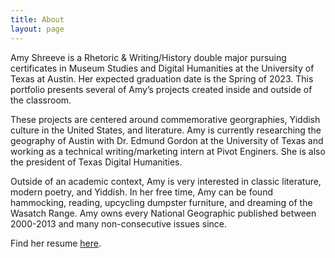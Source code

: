```yaml
---
title: About
layout: page
---
```


Amy Shreeve is a Rhetoric & Writing/History double major pursuing certificates in Museum Studies and Digital Humanities at the University of Texas at Austin. Her expected graduation date is the Spring of 2023. This portfolio presents several of Amy’s projects created inside and outside of the classroom.

These projects are centered around commemorative georgraphies, Yiddish culture in the United States, and literature. Amy is currently researching the geography of Austin with Dr. Edmund Gordon at the University of Texas and working as a technical writing/marketing intern at Pivot Enginers. She is also the president of Texas Digital Humanities.

Outside of an academic context, Amy is very interested in classic literature, modern poetry, and Yiddish. In her free time, Amy can be found hammocking, reading, upcycling dumpster furniture, and dreaming of the Wasatch Range. Amy owns every National Geographic published between 2000-2013 and many non-consecutive issues since.

Find her resume [here](https://amyeshreeve.github.io/resume/).